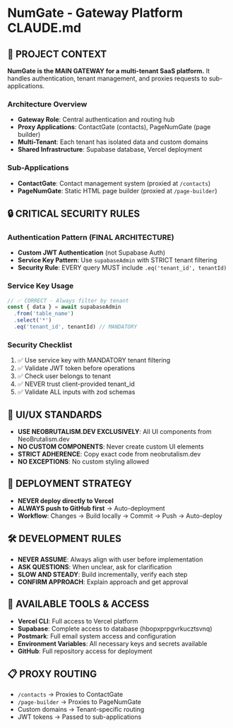 # NumGate - Gateway Platform CLAUDE.md

## 🎯 PROJECT CONTEXT
**NumGate is the MAIN GATEWAY for a multi-tenant SaaS platform.** It handles authentication, tenant management, and proxies requests to sub-applications.

### Architecture Overview
- **Gateway Role**: Central authentication and routing hub
- **Proxy Applications**: ContactGate (contacts), PageNumGate (page builder)
- **Multi-Tenant**: Each tenant has isolated data and custom domains
- **Shared Infrastructure**: Supabase database, Vercel deployment

### Sub-Applications
- **ContactGate**: Contact management system (proxied at `/contacts`)
- **PageNumGate**: Static HTML page builder (proxied at `/page-builder`)

## 🔒 CRITICAL SECURITY RULES

### Authentication Pattern (FINAL ARCHITECTURE)
- **Custom JWT Authentication** (not Supabase Auth)
- **Service Key Pattern**: Use `supabaseAdmin` with STRICT tenant filtering
- **Security Rule**: EVERY query MUST include `.eq('tenant_id', tenantId)`

### Service Key Usage
```typescript
// ✅ CORRECT - Always filter by tenant
const { data } = await supabaseAdmin
  .from('table_name')
  .select('*')
  .eq('tenant_id', tenantId) // MANDATORY
```

### Security Checklist
1. ✅ Use service key with MANDATORY tenant filtering
2. ✅ Validate JWT token before operations
3. ✅ Check user belongs to tenant
4. ✅ NEVER trust client-provided tenant_id
5. ✅ Validate ALL inputs with zod schemas

## 🎨 UI/UX STANDARDS
- **USE NEOBRUTALISM.DEV EXCLUSIVELY**: All UI components from NeoBrutalism.dev
- **NO CUSTOM COMPONENTS**: Never create custom UI elements
- **STRICT ADHERENCE**: Copy exact code from neobrutalism.dev
- **NO EXCEPTIONS**: No custom styling allowed

## 🚀 DEPLOYMENT STRATEGY
- **NEVER deploy directly to Vercel**
- **ALWAYS push to GitHub first** → Auto-deployment
- **Workflow**: Changes → Build locally → Commit → Push → Auto-deploy

## 🛠️ DEVELOPMENT RULES
- **NEVER ASSUME**: Always align with user before implementation
- **ASK QUESTIONS**: When unclear, ask for clarification
- **SLOW AND STEADY**: Build incrementally, verify each step
- **CONFIRM APPROACH**: Explain approach and get approval

## 🔧 AVAILABLE TOOLS & ACCESS
- **Vercel CLI**: Full access to Vercel platform
- **Supabase**: Complete access to database (hbopxprpgvrkucztsvnq)
- **Postmark**: Full email system access and configuration
- **Environment Variables**: All necessary keys and secrets available
- **GitHub**: Full repository access for deployment

## 📋 PROXY ROUTING
- `/contacts` → Proxies to ContactGate
- `/page-builder` → Proxies to PageNumGate
- Custom domains → Tenant-specific routing
- JWT tokens → Passed to sub-applications